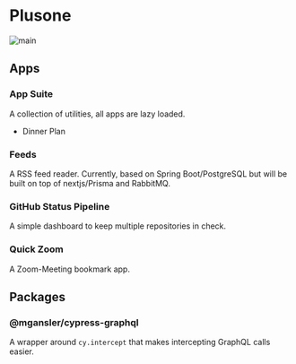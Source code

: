 # Plusone

![main](https://github.com/mgansler/plusone/actions/workflows/main.yml/badge.svg)

## Apps

### App Suite

A collection of utilities, all apps are lazy loaded.

- Dinner Plan

### Feeds

A RSS feed reader. Currently, based on Spring Boot/PostgreSQL but will be built on top of nextjs/Prisma and RabbitMQ.

### GitHub Status Pipeline

A simple dashboard to keep multiple repositories in check.

### Quick Zoom

A Zoom-Meeting bookmark app.

## Packages

### @mgansler/cypress-graphql

A wrapper around `cy.intercept` that makes intercepting GraphQL calls easier.
